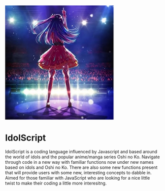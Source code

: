 ![Alt text](doc/logo.png)

# IdolScript

IdolScript is a coding language influenced by Javascript and based around the world of idols and the popular anime/manga series Oshi no Ko. Navigate through code in a new way with familiar functions now under new names based on idols and Oshi no Ko. There are also some new functions present that will provide users with some new, interesting concepts to dabble in. Aimed for those familiar with JavaScript who are looking for a nice little twist to make their coding a little more interesitng.
